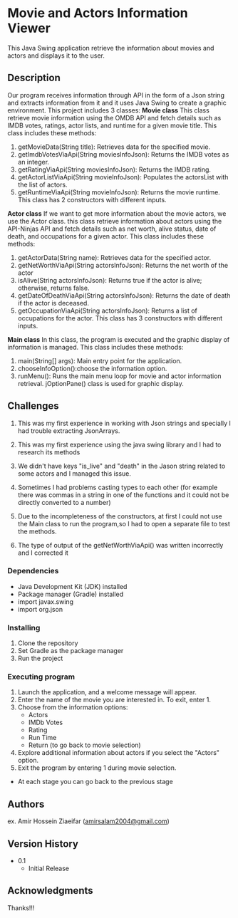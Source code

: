 # Movie and Actors Information Viewer

This Java Swing application retrieve the information about movies and actors and displays it to the user.

## Description
Our program receives information through API in the form of a Json string and extracts information from it and it uses Java Swing to create a graphic environment.
This project includes 3 classes:
**Movie class** This class retrieve movie information using the OMDB API and  fetch details such as IMDB votes, ratings, actor lists, and runtime for a given movie title.
This class includes these methods:
  1. getMovieData(String title): Retrieves data for the specified movie.
  2. getImdbVotesViaApi(String moviesInfoJson): Returns the IMDB votes as an integer.
  3. getRatingViaApi(String moviesInfoJson): Returns the IMDB rating.
  4. getActorListViaApi(String movieInfoJson): Populates the actorsList with the list of actors.
  5. getRuntimeViaApi(String movieInfoJson): Returns the movie runtime.
This class has 2 constructors with different inputs.

**Actor class** If we want to get more information about the movie actors, we use the Actor class.
this class retrieve information about actors using the API-Ninjas API and fetch details such as net worth, alive status, date of death, and occupations for a given actor.
This class includes these methods:
   1. getActorData(String name): Retrieves data for the specified actor.
   2. getNetWorthViaApi(String actorsInfoJson): Returns the net worth of the actor
   3. isAlive(String actorsInfoJson): Returns true if the actor is alive; otherwise, returns false.
   4. getDateOfDeathViaApi(String actorsInfoJson): Returns the date of death if the actor is deceased.
   5. getOccupationViaApi(String actorsInfoJson): Returns a list of occupations for the actor.
This class has 3 constructors with different inputs.


**Main class** In this class, the program is executed and the graphic display of information is managed.
This class includes these methods:
   1. main(String[] args): Main entry point for the application.
   2. chooseInfoOption():choose the information option.
   3. runMenu(): Runs the main menu loop for movie and actor information retrieval.
jOptionPane() class is used for graphic display.

## Challenges
1. This was my first experience in working with Json strings and specially I had trouble extracting JsonArrays.

2. This was my first experience using the java swing library and I had to research its methods

3. We didn't have keys "is_live" and "death" in the Jason string related to some actors and I managed this issue.

4. Sometimes I had problems casting types to each other (for example there was commas in a string in one of the functions and it could not be directly converted to a number)

5. Due to the incompleteness of the constructors, at first I could not use the Main class to run the program,so I had to open a separate file to test the methods.

6. The type of output of the getNetWorthViaApi() was written incorrectly and I corrected it

### Dependencies

* Java Development Kit (JDK) installed
* Package manager (Gradle) installed
* import javax.swing
* import org.json

### Installing
1. Clone the repository
2. Set Gradle as the package manager
3. Run the project

### Executing program
1. Launch the application, and a welcome message will appear.
2. Enter the name of the movie you are interested in. To exit, enter 1.
3. Choose from the information options:
      * Actors
      * IMDb Votes
      * Rating
      * Run Time
      * Return (to go back to movie selection)
4. Explore additional information about actors if you select the "Actors" option.
5. Exit the program by entering 1 during movie selection.
* At each stage you can go back to the previous stage

## Authors

ex. Amir Hossein Ziaeifar (amirsalam2004@gmail.com)

## Version History

* 0.1
    * Initial Release


## Acknowledgments
   Thanks!!!